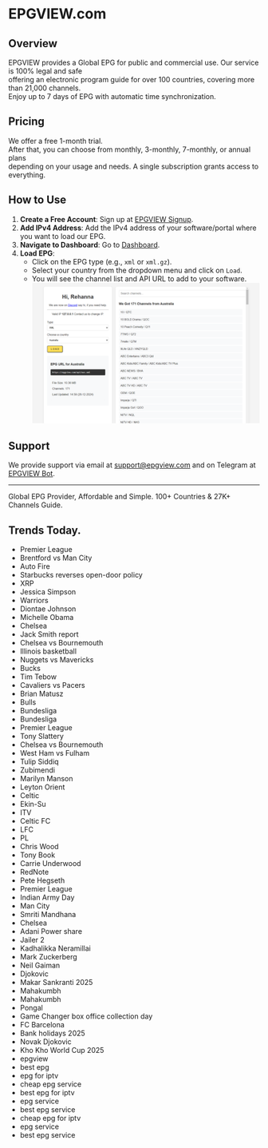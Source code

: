 # EPGVIEW.com



## Overview
EPGVIEW provides a Global EPG for public and commercial use. Our service is 100% legal and safe\
offering an electronic program guide for over 100 countries, covering more than 21,000 channels.\
Enjoy up to 7 days of EPG with automatic time synchronization.

## Pricing
We offer a free 1-month trial. \
After that, you can choose from monthly, 3-monthly, 7-monthly, or annual plans \
depending on your usage and needs. A single subscription grants access to everything.

## How to Use
1. **Create a Free Account**: Sign up at [EPGVIEW Signup](https://epgview.com/signup.php).
2. **Add IPv4 Address**: Add the IPv4 address of your software/portal where you want to load our EPG.
3. **Navigate to Dashboard**: Go to [Dashboard](https://epgview.com/dashboard.php).
4. **Load EPG**:
   - Click on the EPG type (e.g., `xml` or `xml.gz`).
   - Select your country from the dropdown menu and click on `Load`.
   - You will see the channel list and API URL to add to your software.
![EPGVIEW](img/dashboard.png)
## Support
We provide support via email at [support@epgview.com](mailto:support@epgview.com) and on Telegram at [EPGVIEW Bot](https://t.me/epgview_bot).

---

Global EPG Provider, Affordable and Simple. 100+ Countries & 27K+ Channels Guide.

## Trends Today.

- Premier League
- Brentford vs Man City
- Auto Fire
- Starbucks reverses open-door policy
- XRP
- Jessica Simpson
- Warriors
- Diontae Johnson
- Michelle Obama
- Chelsea
- Jack Smith report
- Chelsea vs Bournemouth
- Illinois basketball
- Nuggets vs Mavericks
- Bucks
- Tim Tebow
- Cavaliers vs Pacers
- Brian Matusz
- Bulls
- Bundesliga
- Bundesliga
- Premier League
- Tony Slattery
- Chelsea vs Bournemouth
- West Ham vs Fulham
- Tulip Siddiq
- Zubimendi
- Marilyn Manson
- Leyton Orient
- Celtic
- Ekin-Su
- ITV
- Celtic FC
- LFC
- PL
- Chris Wood
- Tony Book
- Carrie Underwood
- RedNote
- Pete Hegseth
- Premier League
- Indian Army Day
- Man City
- Smriti Mandhana
- Chelsea
- Adani Power share
- Jailer 2
- Kadhalikka Neramillai
- Mark Zuckerberg
- Neil Gaiman
- Djokovic
- Makar Sankranti 2025
- Mahakumbh
- Mahakumbh
- Pongal
- Game Changer box office collection day
- FC Barcelona
- Bank holidays 2025
- Novak Djokovic
- Kho Kho World Cup 2025
- epgview
- best epg
- epg for iptv
- cheap epg service
- best epg for iptv
- epg service
- best epg service
- cheap epg for iptv
- epg service
- best epg service
